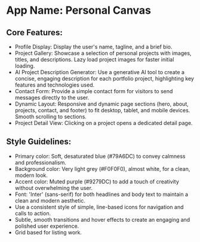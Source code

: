 # **App Name**: Personal Canvas

## Core Features:

- Profile Display: Display the user's name, tagline, and a brief bio.
- Project Gallery: Showcase a selection of personal projects with images, titles, and descriptions. Lazy load project images for faster initial loading.
- AI Project Description Generator: Use a generative AI tool to create a concise, engaging description for each portfolio project, highlighting key features and technologies used.
- Contact Form: Provide a simple contact form for visitors to send messages directly to the user.
- Dynamic Layout: Responsive and dynamic page sections (hero, about, projects, contact, and footer) to fit desktop, tablet, and mobile devices. Smooth scrolling to sections.
- Project Detail View: Clicking on a project opens a dedicated detail page.

## Style Guidelines:

- Primary color: Soft, desaturated blue (#79A6DC) to convey calmness and professionalism.
- Background color: Very light grey (#F0F0F0), almost white, for a clean, modern look.
- Accent color: Muted purple (#9279DC) to add a touch of creativity without overwhelming the user.
- Font: 'Inter' (sans-serif) for both headlines and body text to maintain a clean and modern aesthetic.
- Use a consistent style of simple, line-based icons for navigation and calls to action.
- Subtle, smooth transitions and hover effects to create an engaging and polished user experience.
- Grid based for listing work.